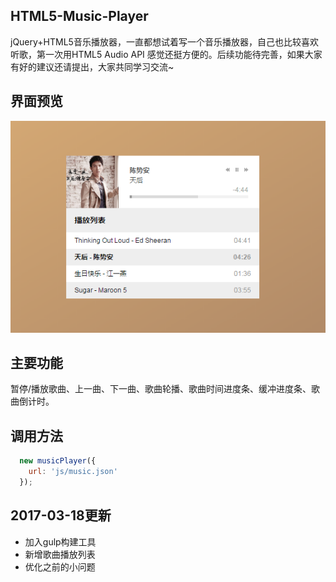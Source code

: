 ## HTML5-Music-Player
jQuery+HTML5音乐播放器，一直都想试着写一个音乐播放器，自己也比较喜欢听歌，第一次用HTML5 Audio API 感觉还挺方便的。后续功能待完善，如果大家有好的建议还请提出，大家共同学习交流~

## 界面预览
![界面截图](https://raw.githubusercontent.com/yuuk/HTML5-Music-Player/master/dist/images/screenshot.png)

## 主要功能
暂停/播放歌曲、上一曲、下一曲、歌曲轮播、歌曲时间进度条、缓冲进度条、歌曲倒计时。

## 调用方法
```javascript
  new musicPlayer({
    url: 'js/music.json'
  });
```
## 2017-03-18更新
- 加入gulp构建工具
- 新增歌曲播放列表
- 优化之前的小问题
